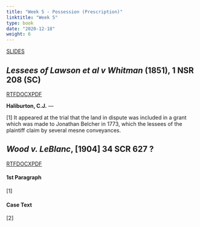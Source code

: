 ```yaml
---
title: "Week 5 - Possession (Prescription)"
linktitle: "Week 5"
type: book
date: "2020-12-18"
weight: 6
---
```


<a class="btn btn-outline-primary my-1 mr-1 btn-sm" href="/slides/week5" target="_blank" rel="noopener">SLIDES</a>

## *Lessees of Lawson et al v Whitman* (1851), 1 NSR 208 (SC)  ##
<a class="btn btn-outline-primary my-1 mr-1 btn-sm" href="/cases/.rtf" rel="noopener">RTF</a><a class="btn btn-outline-primary my-1 mr-1 btn-sm" href="/cases/.docx" rel="noopener">DOCX</a><a class="btn btn-outline-primary my-1 mr-1 btn-sm" href="/cases/.pdf" target="_blank" rel="noopener">PDF</a>

**Haliburton, C.J.** —

[1] It appeared at the trial that the land in dispute was included in a grant which was made to Jonathan Belcher in 1773, which the lessees of the plaintiff claim by several mesne conveyances.

## *Wood v. LeBlanc*, [1904] 34 SCR 627 ? ##
<a class="btn btn-outline-primary my-1 mr-1 btn-sm" href="/cases/.rtf" rel="noopener">RTF</a><a class="btn btn-outline-primary my-1 mr-1 btn-sm" href="/cases/.docx" rel="noopener">DOCX</a><a class="btn btn-outline-primary my-1 mr-1 btn-sm" href="/cases/.pdf" target="_blank" rel="noopener">PDF</a>

#### 1st Paragraph ####

[1] 

#### Case Text ####

[2] 
